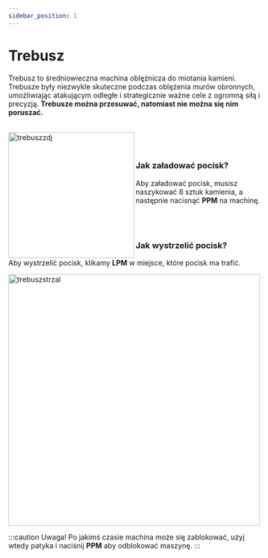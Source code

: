 ```yaml
---
sidebar_position: 1
---
```


# Trebusz
Trebusz to średniowieczna machina oblężnicza do miotania kamieni. Trebusze były niezwykle skuteczne podczas oblężenia murów obronnych, umożliwiając atakującym odległe i strategicznie ważne cele z ogromną siłą i precyzją. **Trebusze można przesuwać, natomiast nie można się nim poruszać.**
<br></br>
<div class="box">
    <img 
    src={require('./img/trebusz.png').default}
    align="left"
    alt="trebuszzdj"
    width="250"
    />
</div>



<br></br>

### Jak załadować pocisk?
Aby załadować pocisk, musisz naszykować 8 sztuk kamienia, a następnie nacisnąć **PPM** na machinę.

<br></br>


### Jak wystrzelić pocisk?
Aby wystrzelić pocisk, klikamy **LPM** w miejsce, które pocisk ma trafić.

<div class="box">
    <img 
    src={require('./img/trebuszladowanie.gif').default}
    alt="trebuszstrzal"
    width="500"
    />
</div>

:::caution Uwaga!
Po jakimś czasie machina może się zablokować, użyj wtedy patyka i naciśnij **PPM** aby odblokować maszynę.
:::
